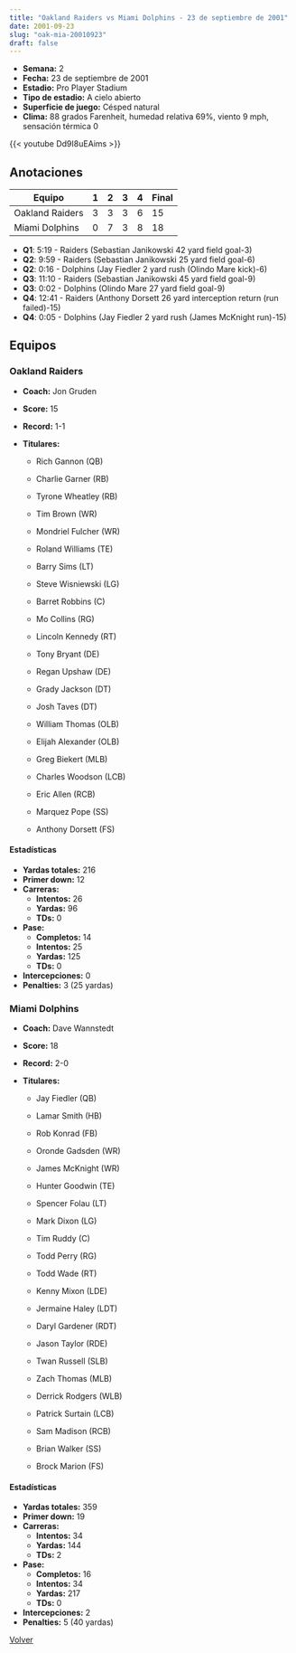 ```yaml
---
title: "Oakland Raiders vs Miami Dolphins - 23 de septiembre de 2001"
date: 2001-09-23
slug: "oak-mia-20010923"
draft: false
---
```


- **Semana:** 2
- **Fecha:** 23 de septiembre de 2001
- **Estadio:** Pro Player Stadium
- **Tipo de estadio:** A cielo abierto
- **Superficie de juego:** Césped natural
- **Clima:** 88 grados Farenheit, humedad relativa 69%, viento 9 mph, sensación térmica 0


{{< youtube Dd9I8uEAims >}}


## Anotaciones
| Equipo | 1 | 2 | 3 | 4 | Final |
|--------|---|---|---|---|-------|
| Oakland Raiders  | 3 | 3 | 3 | 6  | 15 |
| Miami Dolphins  | 0 | 7 | 3 | 8  | 18 |
- **Q1**: 5:19 - Raiders (Sebastian Janikowski 42 yard field goal-3)
- **Q2**: 9:59 - Raiders (Sebastian Janikowski 25 yard field goal-6)
- **Q2**: 0:16 - Dolphins (Jay Fiedler 2 yard rush (Olindo Mare kick)-6)
- **Q3**: 11:10 - Raiders (Sebastian Janikowski 45 yard field goal-9)
- **Q3**: 0:02 - Dolphins (Olindo Mare 27 yard field goal-9)
- **Q4**: 12:41 - Raiders (Anthony Dorsett 26 yard interception return (run failed)-15)
- **Q4**: 0:05 - Dolphins (Jay Fiedler 2 yard rush (James McKnight run)-15)


## Equipos


### Oakland Raiders
* **Coach:** Jon Gruden
* **Score:** 15
* **Record:** 1-1
* **Titulares:** 

  * Rich Gannon (QB) 

  * Charlie Garner (RB) 

  * Tyrone Wheatley (RB) 

  * Tim Brown (WR) 

  * Mondriel Fulcher (WR) 

  * Roland Williams (TE) 

  * Barry Sims (LT) 

  * Steve Wisniewski (LG) 

  * Barret Robbins (C) 

  * Mo Collins (RG) 

  * Lincoln Kennedy (RT) 

  * Tony Bryant (DE) 

  * Regan Upshaw (DE) 

  * Grady Jackson (DT) 

  * Josh Taves (DT) 

  * William Thomas (OLB) 

  * Elijah Alexander (OLB) 

  * Greg Biekert (MLB) 

  * Charles Woodson (LCB) 

  * Eric Allen (RCB) 

  * Marquez Pope (SS) 

  * Anthony Dorsett (FS) 

#### Estadísticas
* **Yardas totales:** 216
* **Primer down:** 12
* **Carreras:**
  * **Intentos:** 26
  * **Yardas:** 96
  * **TDs:** 0
* **Pase:**
  * **Completos:** 14
  * **Intentos:** 25
  * **Yardas:** 125
  * **TDs:** 0
* **Intercepciones:** 0
* **Penalties:** 3 (25 yardas)

### Miami Dolphins
* **Coach:** Dave Wannstedt
* **Score:** 18
* **Record:** 2-0
* **Titulares:** 

  * Jay Fiedler (QB) 

  * Lamar Smith (HB) 

  * Rob Konrad (FB) 

  * Oronde Gadsden (WR) 

  * James McKnight (WR) 

  * Hunter Goodwin (TE) 

  * Spencer Folau (LT) 

  * Mark Dixon (LG) 

  * Tim Ruddy (C) 

  * Todd Perry (RG) 

  * Todd Wade (RT) 

  * Kenny Mixon (LDE) 

  * Jermaine Haley (LDT) 

  * Daryl Gardener (RDT) 

  * Jason Taylor (RDE) 

  * Twan Russell (SLB) 

  * Zach Thomas (MLB) 

  * Derrick Rodgers (WLB) 

  * Patrick Surtain (LCB) 

  * Sam Madison (RCB) 

  * Brian Walker (SS) 

  * Brock Marion (FS) 

#### Estadísticas
* **Yardas totales:** 359
* **Primer down:** 19
* **Carreras:**
  * **Intentos:** 34
  * **Yardas:** 144
  * **TDs:** 2
* **Pase:**
  * **Completos:** 16
  * **Intentos:** 34
  * **Yardas:** 217
  * **TDs:** 0
* **Intercepciones:** 2
* **Penalties:** 5 (40 yardas)


[Volver](/historia/2001)
